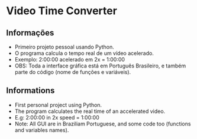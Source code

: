 # Video Time Converter

## Informações

- Primeiro projeto pessoal usando Python.
- O programa calcula o tempo real de um vídeo acelerado.
- Exemplo: 2:00:00 acelerado em 2x = 1:00:00
- OBS: Toda a interface gráfica está em Português Brasileiro, e também parte do código (nome de funções e variáveis).

## Informations

- First personal project using Python.
- The program calculates the real time of an accelerated video.
- E.g: 2:00:00 in 2x speed = 1:00:00
- Note: All GUI are in Braziliam Portuguese, and some code too (functions and variables names).
